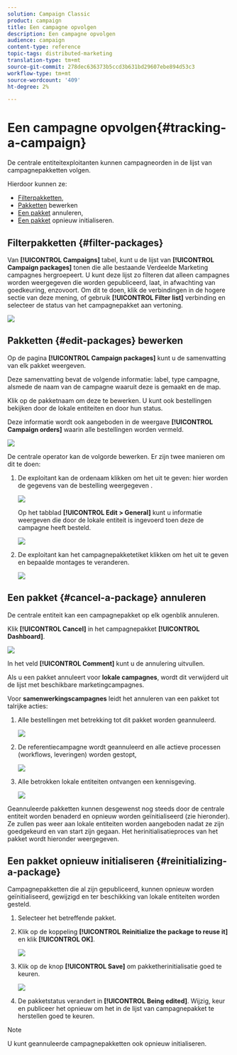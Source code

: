 ```yaml
---
solution: Campaign Classic
product: campaign
title: Een campagne opvolgen
description: Een campagne opvolgen
audience: campaign
content-type: reference
topic-tags: distributed-marketing
translation-type: tm+mt
source-git-commit: 278dec636373b5ccd3b631bd29607ebe894d53c3
workflow-type: tm+mt
source-wordcount: '409'
ht-degree: 2%

---
```



# Een campagne opvolgen{#tracking-a-campaign}

De centrale entiteitexploitanten kunnen campagneorden in de lijst van campagnepakketten volgen.

Hierdoor kunnen ze:

* [Filterpakketten](#filter-packages),
* [Pakketten](#edit-packages) bewerken
* [Een pakket](#cancel-a-package) annuleren,
* [Een pakket](#reinitializing-a-package) opnieuw initialiseren.

## Filterpakketten {#filter-packages}

Van **[!UICONTROL Campaigns]** tabel, kunt u de lijst van **[!UICONTROL Campaign packages]** tonen die alle bestaande Verdeelde Marketing campagnes hergroepeert. U kunt deze lijst zo filteren dat alleen campagnes worden weergegeven die worden gepubliceerd, laat, in afwachting van goedkeuring, enzovoort. Om dit te doen, klik de verbindingen in de hogere sectie van deze mening, of gebruik **[!UICONTROL Filter list]** verbinding en selecteer de status van het campagnepakket aan vertoning.

![](assets/mkg_dist_catalog_filter.png)

## Pakketten {#edit-packages} bewerken

Op de pagina **[!UICONTROL Campaign packages]** kunt u de samenvatting van elk pakket weergeven.

Deze samenvatting bevat de volgende informatie: label, type campagne, alsmede de naam van de campagne waaruit deze is gemaakt en de map.

Klik op de pakketnaam om deze te bewerken. U kunt ook bestellingen bekijken door de lokale entiteiten en door hun status.

Deze informatie wordt ook aangeboden in de weergave **[!UICONTROL Campaign orders]** waarin alle bestellingen worden vermeld.

![](assets/mkg_dist_catalog_op_command_details.png)

De centrale operator kan de volgorde bewerken. Er zijn twee manieren om dit te doen:

1. De exploitant kan de ordenaam klikken om het uit te geven: hier worden de gegevens van de bestelling weergegeven .

   ![](assets/mkg_dist_catalog_op_command_edit1.png)

   Op het tabblad **[!UICONTROL Edit > General]** kunt u informatie weergeven die door de lokale entiteit is ingevoerd toen deze de campagne heeft besteld.

   ![](assets/mkg_dist_catalog_op_command_edit1a.png)

1. De exploitant kan het campagnepakketetiket klikken om het uit te geven en bepaalde montages te veranderen.

   ![](assets/mkg_dist_catalog_op_command_edit2.png)

## Een pakket {#cancel-a-package} annuleren

De centrale entiteit kan een campagnepakket op elk ogenblik annuleren.

Klik **[!UICONTROL Cancel]** in het campagnepakket **[!UICONTROL Dashboard]**.

![](assets/mkg_dist_cancel_op_from_dashboard.png)

In het veld **[!UICONTROL Comment]** kunt u de annulering uitvullen.

Als u een pakket annuleert voor **lokale campagnes**, wordt dit verwijderd uit de lijst met beschikbare marketingcampagnes.

Voor **samenwerkingscampagnes** leidt het annuleren van een pakket tot talrijke acties:

1. Alle bestellingen met betrekking tot dit pakket worden geannuleerd.

   ![](assets/mkg_dist_mutual_op_cancelled.png)

1. De referentiecampagne wordt geannuleerd en alle actieve processen (workflows, leveringen) worden gestopt,

   ![](assets/mkg_dist_mutual_op_cancelled1.png)

1. Alle betrokken lokale entiteiten ontvangen een kennisgeving.

   ![](assets/mkg_dist_mutual_op_cancelled2.png)

Geannuleerde pakketten kunnen desgewenst nog steeds door de centrale entiteit worden benaderd en opnieuw worden geïnitialiseerd (zie hieronder). Ze zullen pas weer aan lokale entiteiten worden aangeboden nadat ze zijn goedgekeurd en van start zijn gegaan. Het herinitialisatieproces van het pakket wordt hieronder weergegeven.

## Een pakket opnieuw initialiseren {#reinitializing-a-package}

Campagnepakketten die al zijn gepubliceerd, kunnen opnieuw worden geïnitialiseerd, gewijzigd en ter beschikking van lokale entiteiten worden gesteld.

1. Selecteer het betreffende pakket.
1. Klik op de koppeling **[!UICONTROL Reinitialize the package to reuse it]** en klik **[!UICONTROL OK]**.

   ![](assets/mkg_dist_mutual_op_reinit.png)

1. Klik op de knop **[!UICONTROL Save]** om pakketherinitialisatie goed te keuren.

   ![](assets/mkg_dist_mutual_op_reinit2.png)

1. De pakketstatus verandert in **[!UICONTROL Being edited]**. Wijzig, keur en publiceer het opnieuw om het in de lijst van campagnepakket te herstellen goed te keuren.

>[!NOTE]
>
>U kunt geannuleerde campagnepakketten ook opnieuw initialiseren.

